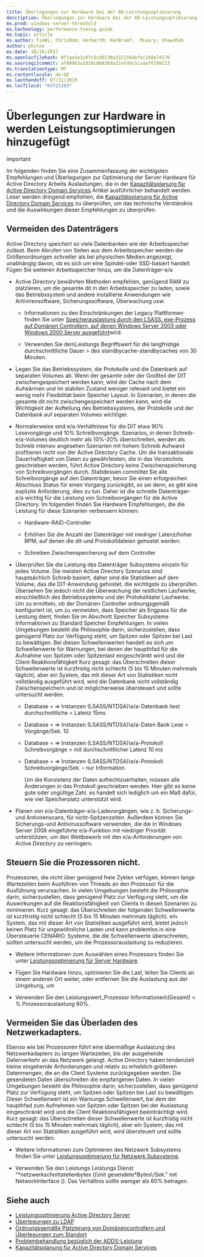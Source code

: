 ```yaml
---
title: Überlegungen zur Hardware bei der AD-Leistungsoptimierung
description: Überlegungen zur Hardware bei der AD-Leistungsoptimierung
ms.prod: windows-server-threshold
ms.technology: performance-tuning-guide
ms.topic: article
ms.author: TimWi; ChrisRob; HerbertM; KenBrumf;  MLeary; ShawnRab
author: phstee
ms.date: 10/16/2017
ms.openlocfilehash: 0f1aa1e3c07c5cb9238a332156abfec248e74176
ms.sourcegitcommit: af80963a1d16c0b836da31efd9c5caaaf6708133
ms.translationtype: MT
ms.contentlocale: de-DE
ms.lasthandoff: 07/31/2019
ms.locfileid: "63721163"
---
```

# <a name="hardware-considerations-in-adds-performance-tuning"></a>Überlegungen zur Hardware in werden Leistungsoptimierungen hinzugefügt 

>[!Important]
> Im folgenden finden Sie eine Zusammenfassung der wichtigsten Empfehlungen und Überlegungen zur Optimierung der Server Hardware für Active Directory Arbeits Auslastungen, die in der [Kapazitätsplanung für Active Directory Domain Services](https://go.microsoft.com/fwlink/?LinkId=324566) Artikel ausführlicher behandelt werden. Leser werden dringend empfohlen, die [Kapazitätsplanung für Active Directory Domain Services](https://go.microsoft.com/fwlink/?LinkId=324566) zu überprüfen, um das technische Verständnis und die Auswirkungen dieser Empfehlungen zu überprüfen.

## <a name="avoid-going-to-disk"></a>Vermeiden des Datenträgers

Active Directory speichert so viele Datenbanken wie der Arbeitsspeicher zulässt. Beim Abrufen von Seiten aus dem Arbeitsspeicher werden die Größenordnungen schneller als bei physischen Medien angezeigt, unabhängig davon, ob es sich um eine Spindel-oder SSD-basiert handelt Fügen Sie weiteren Arbeitsspeicher hinzu, um die Datenträger-e/a

-   Active Directory bewährten Methoden empfehlen, genügend RAM zu platzieren, um die gesamte dit in den Arbeitsspeicher zu laden, sowie das Betriebssystem und andere installierte Anwendungen wie Antivirensoftware, Sicherungssoftware, Überwachung usw.

    -   Informationen zu den Einschränkungen der Legacy Plattformen finden Sie unter [Speicherauslastung durch den LSASS. exe-Prozess auf Domänen Controllern, auf denen Windows Server 2003 oder Windows 2000 Server ausgeführt](https://support.microsoft.com/kb/308356)wird.

    -   Verwenden Sie den\\Leistungs Begriffswert für die langfristige durchschnittliche Dauer &gt; des standbycache-standbycaches von 30 Minuten.

-   Legen Sie das Betriebssystem, die Protokolle und die Datenbank auf separaten Volumes ab. Wenn der gesamte oder der Großteil der DIT zwischengespeichert werden kann, wird der Cache nach dem Aufwärmen und im stabilen Zustand weniger relevant und bietet ein wenig mehr Flexibilität beim Speicher Layout. In Szenarien, in denen die gesamte dit nicht zwischengespeichert werden kann, wird die Wichtigkeit der Aufteilung des Betriebssystems, der Protokolle und der Datenbank auf separaten Volumes wichtiger.

-   Normalerweise sind e/a-Verhältnisse für die DIT etwa 90% Lesevorgänge und 10% Schreibvorgänge. Szenarios, in denen Schreib-e/a-Volumes deutlich mehr als 10%-20% überschreiten, werden als Schreib intensiv angesehen Szenarien mit hohem Schreib Aufwand profitieren nicht von der Active Directory Cache. Um die transaktionale Dauerhaftigkeit von Daten zu gewährleisten, die in das Verzeichnis geschrieben werden, führt Active Directory keine Zwischenspeicherung von Schreibvorgängen durch. Stattdessen committet Sie alle Schreibvorgänge auf den Datenträger, bevor Sie einen erfolgreichen Abschluss Status für einen Vorgang zurückgibt, es sei denn, es gibt eine explizite Anforderung, dies zu tun. Daher ist die schnelle Datenträger-e/a wichtig für die Leistung von Schreibvorgängen für die Active Directory. Im folgenden finden Sie Hardware Empfehlungen, die die Leistung für diese Szenarien verbessern können:

    -   Hardware-RAID-Controller

    -   Erhöhen Sie die Anzahl der Datenträger mit niedriger Latenz/hoher RPM, auf denen die dit-und Protokolldateien gehostet werden.

    -   Schreiben Zwischenspeicherung auf dem Controller

-   Überprüfen Sie die Leistung des Datenträger Subsystems einzeln für jedes Volume. Die meisten Active Directory Szenarios sind hauptsächlich Schreib basiert, daher sind die Statistiken auf dem Volume, das die DIT-Anwendung gehostet, die wichtigste zu überprüfen. Übersehen Sie jedoch nicht die Überwachung der restlichen Laufwerke, einschließlich des Betriebssystems und der Protokolldatei Laufwerke. Um zu ermitteln, ob der Domänen Controller ordnungsgemäß konfiguriert ist, um zu vermeiden, dass Speicher als Engpass für die Leistung dient, finden Sie im Abschnitt Speicher Subsysteme Informationen zu Standard Speicher Empfehlungen. In vielen Umgebungen besteht die Philosophie darin, sicherzustellen, dass genügend Platz zur Verfügung steht, um Spitzen oder Spitzen bei Last zu bewältigen. Bei diesen Schwellenwerten handelt es sich um Schwellenwerte für Warnungen, bei denen der haupthfad für die Aufnahme von Spitzen oder Spitzenlast eingeschränkt wird und die Client Reaktionsfähigkeit Kurz gesagt: das Überschreiten dieser Schwellenwerte ist kurzfristig nicht schlecht (5 bis 15 Minuten mehrmals täglich), aber ein System, das mit dieser Art von Statistiken nicht vollständig ausgeführt wird, wird die Datenbank nicht vollständig Zwischenspeichern und ist möglicherweise übersteuert und sollte untersucht werden.

    -   Database = =&gt; Instanzen (LSASS/NTDSA)\\e/a-Datenbank liest durchschnittliche &lt; Latenz 15ms

    -   Database = =&gt; Instanzen (LSASS/NTDSA)\\e/a-Daten Bank Lese &lt; Vorgänge/Sek. 10

    -   Database = =&gt; Instanzen (LSASS/NTDSA)\\e/a-Protokoll Schreibvorgänge &lt; mit durchschnittlicher Latenz 10 ms

    -   Database = =&gt; Instanzen (LSASS/NTDSA)\\e/a-Protokoll Schreibvorgänge/Sek. – nur Information.

        Um die Konsistenz der Daten aufrechtzuerhalten, müssen alle Änderungen in das Protokoll geschrieben werden. Hier gibt es keine gute oder ungültige Zahl. es handelt sich lediglich um ein Maß dafür, wie viel Speicherplatz unterstützt wird.

-   Planen von e/a-Datenträger-e/a-Ladevorgängen, wie z. b. Sicherungs-und Antivirenscans, für nicht-Spitzenzeiten. Außerdem können Sie Sicherungs-und Antivirussoftware verwenden, die die in Windows Server 2008 eingeführte e/a-Funktion mit niedriger Priorität unterstützen, um den Wettbewerb mit den e/a-Anforderungen von Active Directory zu verringern.

## <a name="dont-over-tax-the-processors"></a>Steuern Sie die Prozessoren nicht.

Prozessoren, die nicht über genügend freie Zyklen verfügen, können lange Wartezeiten beim Ausführen von Threads an den Prozessor für die Ausführung verursachen. In vielen Umgebungen besteht die Philosophie darin, sicherzustellen, dass genügend Platz zur Verfügung steht, um die Auswirkungen auf die Reaktionsfähigkeit von Clients in diesen Szenarien zu minimieren. Kurz gesagt: das Überschreiten der folgenden Schwellenwerte ist kurzfristig nicht schlecht (5 bis 15 Minuten mehrmals täglich). ein System, das mit dieser Art von Statistiken ausgeführt wird, bietet jedoch keinen Platz für ungewöhnliche Lasten und kann problemlos in eine Übersteuerte CENARIO. Systeme, die die Schwellenwerte überschreiten, sollten untersucht werden, um die Prozessorauslastung zu reduzieren.

-   Weitere Informationen zum Auswählen eines Prozessors finden Sie unter [Leistungsoptimierung für Server Hardware](../../hardware/index.md).

-   Fügen Sie Hardware hinzu, optimieren Sie die Last, leiten Sie Clients an einem anderen Ort weiter, oder entfernen Sie die Auslastung aus der Umgebung, um

-   Verwenden Sie den Leistungswert\_Prozessor Informationen\\(Gesamt) &lt; % Prozessorauslastung 60%.

## <a name="avoid-overloading-the-network-adapter"></a>Vermeiden Sie das Überladen des Netzwerkadapters.

Ebenso wie bei Prozessoren führt eine übermäßige Auslastung des Netzwerkadapters zu langen Wartezeiten, bis der ausgehende Datenverkehr an das Netzwerk gelangt. Active Directory haben tendenziell kleine eingehende Anforderungen und relativ zu erheblich größeren Datenmengen, die an die Client Systeme zurückgegeben werden. Die gesendeten Daten überschreiten die empfangenen Daten. In vielen Umgebungen besteht die Philosophie darin, sicherzustellen, dass genügend Platz zur Verfügung steht, um Spitzen oder Spitzen bei Last zu bewältigen. Dieser Schwellenwert ist ein Warnungs Schwellenwert, bei dem der haupthfad zum Aufnehmen von Spitzen oder Spitzen bei der Auslastung eingeschränkt wird und die Client Reaktionsfähigkeit beeinträchtigt wird. Kurz gesagt: das Überschreiten dieser Schwellenwerte ist kurzfristig nicht schlecht (5 bis 15 Minuten mehrmals täglich), aber ein System, das mit dieser Art von Statistiken ausgeführt wird, wird übersteuert und sollte untersucht werden.

-   Weitere Informationen zum Optimieren des Netzwerk Subsystems finden Sie unter [Leistungsoptimierung für Netzwerk Subsysteme](../../../../networking/technologies/network-subsystem/net-sub-performance-top.md).

-   Verwenden Sie den Leistungs Leistungs Dienst "\*netzwerkschnittstellenbytes ()\\mit gesendete\*Bytes\\/Sek." mit NetworkInterface (). Das Verhältnis sollte weniger als 60% betragen.

## <a name="see-also"></a>Siehe auch
- [Leistungsoptimierung Active Directory Server](index.md)
- [Überlegungen zu LDAP](ldap-considerations.md)
- [Ordnungsgemäße Platzierung von Domänencontrollern und Überlegungen zum Standort](site-definition-considerations.md)
- [Problembehandlung bezüglich der ADDS-Leistung](troubleshoot.md) 
- [Kapazitätsplanung für Active Directory Domain Services](https://go.microsoft.com/fwlink/?LinkId=324566)